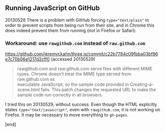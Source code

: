 ## Running JavaScript on GitHub

20130528 There is a problem with GitHub forcing `type="text/plain"` in order to prevent scripts from being run from their site, and in Chrome this does indeed prevent them from running (not in Firefox or Safari). 

### Workaround: use `rawgithub.com` instead of `raw.github.com`

https://github.com/jeremyckahn/three.js/commit/c22b7784c09fbba03bf96e7c70b06e1217d2cff0 (accessed 20130529)

 > rawgithub.com and raw.github.com serve files with different MIME types. 
 > Chrome doesn't treat the MIME type served from raw.github.com as  
 > executable JavaScript, so the sample code provided in Creating-a-scene.html 
 > fails.  This patch changes the requested URL to make the sample code 
 > run correctly in all browsers.

I tried this on 20130529, without success. Even though the HTML explicitly states `type="text/javascript"`, even with `rawgithub.com`, it is not working on Firefox. It may be necessary to move everything to `gh-pages`.

[end]
